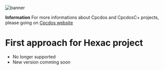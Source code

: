 ![banner](GITHUB/PRESENTATIONS/logo.png)

<p aling="center">
    <b>Information</b> For more informations about Cpcdos and CpcdosC+ projects, please going on <a href="https://cpcdos.net/en">Cpcdos website<a>
</p>

# First approach for Hexac project

- No longer supported
- New version comming soon




